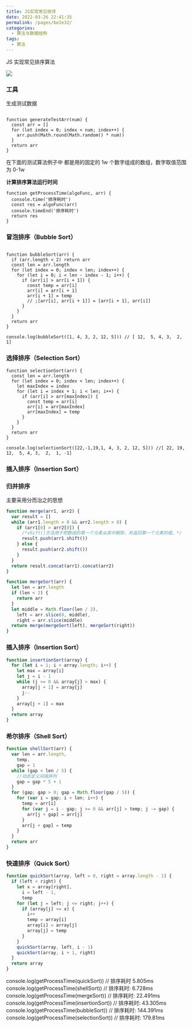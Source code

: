 ```yaml
---
title: JS实现常见排序
date: 2022-03-26 22:41:35
permalink: /pages/be2e32/
categories:
  - 算法与数据结构
tags:
  - 算法
---
```


JS 实现常见排序算法

![](https://gcy-1306312261.cos.ap-chengdu.myqcloud.com/blog/20220327171807.png)

### 工具

生成测试数据

```JS

function generateTestArr(num) {
  const arr = []
  for (let index = 0; index < num; index++) {
    arr.push(Math.round(Math.random() * num))
  }
  return arr
}

```

在下面的测试算法例子中 都是用的固定的 1w 个数字组成的数组，数字取值范围为 0-1w

**计算排序算法运行时间**

```JS
function getProcessTime(algoFunc, arr) {
  console.time('排序耗时')
  const res = algoFunc(arr)
  console.timeEnd('排序耗时')
  return res
}
```

### 冒泡排序（Bubble Sort）

```JS

function bubbleSort(arr) {
  if (arr.length < 2) return arr
  const len = arr.length
  for (let index = 0; index < len; index++) {
    for (let i = 0; i < len - index - 1; i++) {
      if (arr[i] > arr[i + 1]) {
        const temp = arr[i]
        arr[i] = arr[i + 1]
        arr[i + 1] = temp
        // ;[arr[i], arr[i + 1]] = [arr[i + 1], arr[i]]
      }
    }
  }
  return arr
}

console.log(bubbleSort([1, 4, 3, 2, 12, 5])) // [ 12,  5, 4, 3,  2,  1]
```

### 选择排序（Selection Sort）

```JS
function selectionSort(arr) {
  const len = arr.length
  for (let index = 0; index < len; index++) {
    let maxIndex = index
    for (let i = index + 1; i < len; i++) {
      if (arr[i] > arr[maxIndex]) {
        const temp = arr[i]
        arr[i] = arr[maxIndex]
        arr[maxIndex] = temp
      }
    }
  }
  return arr
}

console.log(selectionSort([22,-1,19,1, 4, 3, 2, 12, 5])) //[ 22, 19, 12,  5, 4, 3,  2,  1, -1]
```

### 插入排序（Insertion Sort）

### 归并排序

主要采用分而治之的思想

```js
function merge(arr1, arr2) {
  var result = []
  while (arr1.length > 0 && arr2.length > 0) {
    if (arr1[0] > arr2[0]) {
      /*shift()方法用于把数组的第一个元素从其中删除，并返回第一个元素的值。*/
      result.push(arr1.shift())
    } else {
      result.push(arr2.shift())
    }
  }
  return result.concat(arr1).concat(arr2)
}

function mergeSort(arr) {
  let len = arr.length
  if (len < 2) {
    return arr
  }
  let middle = Math.floor(len / 2),
    left = arr.slice(0, middle),
    right = arr.slice(middle)
  return merge(mergeSort(left), mergeSort(right))
}

```


### 插入排序（Insertion Sort）

```js
function insertionSort(array) {
  for (let i = 1; i < array.length; i++) {
    let max = array[i]
    let j = i - 1
    while (j >= 0 && array[j] > max) {
      array[j + 1] = array[j]
      j--
    }
    array[j + 1] = max
  }
  return array
}

```

### 希尔排序（Shell Sort）

```js
function shellSort(arr) {
  var len = arr.length,
    temp,
    gap = 1
  while (gap < len / 5) {
    //动态定义间隔序列
    gap = gap * 5 + 1
  }
  for (gap; gap > 0; gap = Math.floor(gap / 5)) {
    for (var i = gap; i < len; i++) {
      temp = arr[i]
      for (var j = i - gap; j >= 0 && arr[j] > temp; j -= gap) {
        arr[j + gap] = arr[j]
      }
      arr[j + gap] = temp
    }
  }
  return arr
}
```


### 快速排序（Quick Sort）

```js
function quickSort(array, left = 0, right = array.length - 1) {
  if (left < right) {
    let x = array[right],
      i = left - 1,
      temp
    for (let j = left; j <= right; j++) {
      if (array[j] <= x) {
        i++
        temp = array[i]
        array[i] = array[j]
        array[j] = temp
      }
    }
    quickSort(array, left, i - 1)
    quickSort(array, i + 1, right)
  }
  return array
}
```


console.log(getProcessTime(quickSort)) // 排序耗时 5.805ms
console.log(getProcessTime(shellSort)) // 排序耗时:  6.728ms
console.log(getProcessTime(mergeSort)) // 排序耗时: 22.491ms
console.log(getProcessTime(insertionSort)) // 排序耗时: 43.305ms
console.log(getProcessTime(bubbleSort)) // 排序耗时: 144.391ms
console.log(getProcessTime(selectionSort)) // 排序耗时: 179.81ms


